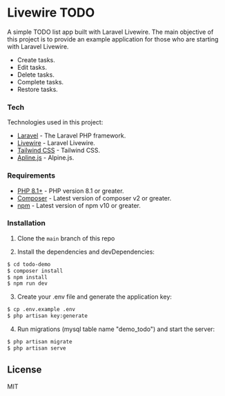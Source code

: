 # Livewire TODO


A simple TODO list app built with Laravel Livewire. The main objective of this project is to provide an example application for those who are starting with Laravel Livewire.

  - Create tasks.
  - Edit tasks.
  - Delete tasks.
  - Complete tasks.
  - Restore tasks.

### Tech

Technologies used in this project:

* [Laravel](https://github.com/laravel/laravel) - The Laravel PHP framework.
* [Livewire](https://github.com/livewire/livewire) - Laravel Livewire.
* [Tailwind CSS](https://tailwindcss.com/) - Tailwind CSS.
* [Apline.js](https://github.com/alpinejs/alpine) - Alpine.js.


### Requirements

* [PHP 8.1+](https://www.php.net/) - PHP version 8.1 or greater.
* [Composer](https://getcomposer.org/download/) - Latest version of composer v2 or greater.
* [npm](https://www.npmjs.com/) - Latest version of npm v10 or greater.


### Installation

1. Clone the `main` branch of this repo

2. Install the dependencies and devDependencies:

```sh
$ cd todo-demo
$ composer install
$ npm install
$ npm run dev
```

3. Create your .env file and generate the application key:

```sh
$ cp .env.example .env
$ php artisan key:generate
```

4. Run migrations (mysql table name "demo_todo") and start the server:

```sh
$ php artisan migrate
$ php artisan serve
```

License
----

MIT
